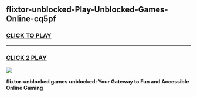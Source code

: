 
## flixtor-unblocked-Play-Unblocked-Games-Online-cq5pf
<h3>
<a href="https://premium76.site?title=flixtor-unblocked&ref=25A">CLICK TO PLAY</a></h3>
<hr>

<h3>
<a href="https://premium76.site?title=flixtor-unblocked&ref=25A">CLICK 2 PLAY</a>
  
</h3>

<a href="https://premium76.site?title=flixtor-unblocked&ref=25A"><img src="https://clearcache.store/games.png"></a>


**flixtor-unblocked games unblocked: Your Gateway to Fun and Accessible Online Gaming**
